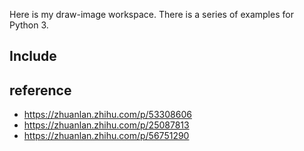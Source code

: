 Here is my draw-image workspace.
There is a series of examples for Python 3.

Include
-------

reference
-------
- https://zhuanlan.zhihu.com/p/53308606
- https://zhuanlan.zhihu.com/p/25087813
- https://zhuanlan.zhihu.com/p/56751290
